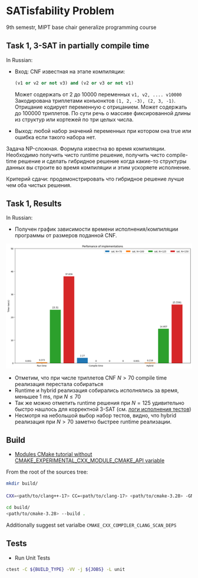 # SATisfability Problem
9th semestr, MIPT base chair generalize programming course

## Task 1, 3-SAT in partially compile time

In Russian:

* Вход: CNF известная на этапе компиляции:
  ```python
  (v1 or v2 or not v3) and (v2 or v3 or not v1)
  ```
  Может содержать от 2 до 10000 переменных `v1, v2, .... v10000`
Закодирована триплетами конъюнктов `(1, 2, -3), (2, 3, -1)`. Отрицание кодирует переменную с отрицанием.
Может содержать до 100000 триплетов.
По сути речь о массиве фиксированной длины из структур или кортежей по три целых числа.

* Выход: любой набор значений переменных при котором она true или ошибка если такого набора нет. 

Задача NP-сложная. Формула известна во время компиляции.
Необходимо получить чисто runtime решение, получить чисто compile-time решение и сделать гибридное решение когда какие-то структуры данных вы строите во время компиляции и этим ускоряете исполнение.

Критерий сдачи: продемонстрировать что гибридное решение лучше чем оба чистых решения.

## Task 1, Results

In Russian:

* Получен график зависимости времени исполнения/компиляции программы от размеров поданной CNF.

![img](https://github.com/uslsteen/sat_solver/blob/main/pics/perfomance_stats.png)

* Отметим, что при числе триплетов CNF $N> 70$ compile time реализация перестала собираться
* Runtime и hybrid реализация собирались исполнялись за время, меньшеe 1 ms, при $N \leq 70$
* Так же можно отметить runtime решения при $N = 125$ удивительно быстро нашлось для корректной 3-SAT (см. [логи исполнения тестов](https://github.com/uslsteen/sat_solver/blob/main/pics/runtime_tests_logs.png))
* Несмотря на небольшой выбор набор тестов, видно, что hybrid реализация при $N > 70$ заметно быстрее runtime реализации.

## Build

- [Modules CMake tutorial without CMAKE_EXPERIMENTAL_CXX_MODULE_CMAKE_API variable](https://www.kitware.com/import-cmake-the-experiment-is-over/)

From the root of the sources tree:

```bash
mkdir build/

CXX=<path/to/clang++-17> CC=<path/to/clang-17> <path/to/cmake-3.28> -GNinja -DCMAKE_MAKE_PROGRAM=<path/to/ninja> -S . -B build/
```

```bash
cd build/
<path/to/cmake-3.28> --build .
```

Additionally suggest set varialbe ```CMAKE_CXX_COMPILER_CLANG_SCAN_DEPS```

## Tests

- Run Unit Tests

```bash
ctest -C ${BUILD_TYPE} -VV -j ${JOBS} -L unit
```
